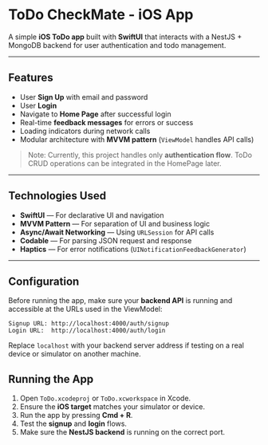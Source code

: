 # ToDo CheckMate - iOS App

A simple **iOS ToDo app** built with **SwiftUI** that interacts with a NestJS + MongoDB backend for user authentication and todo management.

---

## Features

- User **Sign Up** with email and password  
- User **Login**  
- Navigate to **Home Page** after successful login  
- Real-time **feedback messages** for errors or success  
- Loading indicators during network calls  
- Modular architecture with **MVVM pattern** (`ViewModel` handles API calls)  

> Note: Currently, this project handles only **authentication flow**. ToDo CRUD operations can be integrated in the HomePage later.

---

## Technologies Used

- **SwiftUI** — For declarative UI and navigation  
- **MVVM Pattern** — For separation of UI and business logic  
- **Async/Await Networking** — Using `URLSession` for API calls  
- **Codable** — For parsing JSON request and response  
- **Haptics** — For error notifications (`UINotificationFeedbackGenerator`)  

---

## Configuration

Before running the app, make sure your **backend API** is running and accessible at the URLs used in the ViewModel:  

```text
Signup URL: http://localhost:4000/auth/signup
Login URL:  http://localhost:4000/auth/login
```
Replace ```localhost``` with your backend server address if testing on a real device or simulator on another machine.

## Running the App

1. Open `ToDo.xcodeproj` or `ToDo.xcworkspace` in Xcode.  
2. Ensure the **iOS target** matches your simulator or device.  
3. Run the app by pressing **Cmd + R**.  
4. Test the **signup** and **login** flows.  
5. Make sure the **NestJS backend** is running on the correct port.
